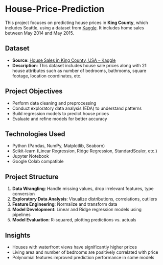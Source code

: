 # House-Price-Prediction

This project focuses on predicting house prices in **King County**, which includes Seattle, using a dataset from [Kaggle](https://www.kaggle.com/datasets/harlfoxem/housesalesprediction). It includes home sales between May 2014 and May 2015.

## Dataset

* **Source**: [House Sales in King County, USA – Kaggle](https://www.kaggle.com/datasets/harlfoxem/housesalesprediction)
* **Description**: This dataset includes house sale prices along with 21 house attributes such as number of bedrooms, bathrooms, square footage, location coordinates, etc.

## Project Objectives

* Perform data cleaning and preprocessing
* Conduct exploratory data analysis (EDA) to understand patterns
* Build regression models to predict house prices
* Evaluate and refine models for better accuracy

## Technologies Used

* Python (Pandas, NumPy, Matplotlib, Seaborn)
* Scikit-learn (Linear Regression, Ridge Regression, StandardScaler, etc.)
* Jupyter Notebook
* Google Colab compatible

## Project Structure

1. **Data Wrangling**: Handle missing values, drop irrelevant features, type conversion
2. **Exploratory Data Analysis**: Visualize distributions, correlations, outliers
3. **Feature Engineering**: Normalize and transform data
4. **Model Development**: Linear and Ridge regression models using pipelines
5. **Model Evaluation**: R-squared, plotting predictions vs. actuals

## Insights

* Houses with waterfront views have significantly higher prices
* Living area and number of bedrooms are positively correlated with price
* Polynomial features improved prediction performance in some models
